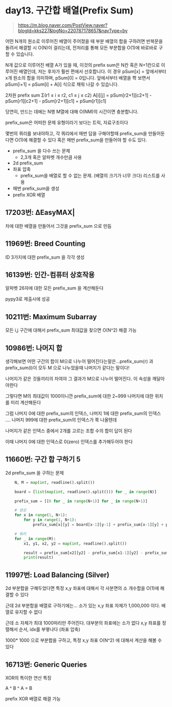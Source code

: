 # day13. 구간합 배열(Prefix Sum)
> https://m.blog.naver.com/PostView.naver?blogId=kks227&logNo=220787178657&navType=by

어떤 N개의 원소로 이루어진 배열이 주어졌을 때 부분 배열의 합을 구하려면 반복문을 돌려서 해결할 시 O(N)이 걸리는데, 전처리를 통해 모든 부분합을 O(1)에 바로바로 구할 수 있습니다.

N개 값으로 이루어진 배열 A가 있을 때, 이것의 prefix sum은 N칸 혹은 N+1칸으로 이루어진 배열인데, 저는 후자가 훨씬 편에서 선호합니다.
이 경우 pSum[x] = 앞에서부터 x개 원소의 합을 의미하며, pSum[0] = 0입니다.
앞에서부터 배열을 쫙 보면서 pSum[i+1] = pSum[i] + A[i] 식으로 채워 나갈 수 있습니다.

2차원 prefix sum
Σ(r1 ≤ i ≤ r2, c1 ≤ j ≤ c2) A[i][j]
= pSum[r2+1][c2+1] - pSum[r1][c2+1] - pSum[r2+1][c1] + pSum[r1][c1]

당연히, 만드는 데에는 N행 M열에 대해 O(NM)의 시간이면 충분합니다.


prefix_sum은 어떠한 문제 유형이라기 보다는 트릭, 자료구조이다

몇번의 쿼리를 보내야하고, 각 쿼리에서 매번 답을 구해야할때 prefix_sum을 만들어둔다면 O(1)에 해결할 수 있다
혹은 매번 prefix_sum을 만들어야 할 수도 있다.



* prefix_sum 을 다수 쓰는 문제
	- 2,3개 혹은 알파벳 개수만큼 사용
* 2d prefix_sum
* 좌표 압축
	- prefix_sum을 배열로 할 수 없는 문제. (배열의 크기가 너무 크다) 리스트를 사용
* 매번 prefix_sum을 생성
* prefix XOR 배열




## 17203번: ΔEasyMAX|

차에 대한 배열을 만들어서 그것을 prefix_sum 으로 만듬


## 11969번: Breed Counting

ID 3가지에 대한 prefix_sum 을 각각 생성



## 16139번: 인간-컴퓨터 상호작용

알파벳 26자에 대한 모든 prefix_sum 을 계산해둔다

pypy3로 제출시에 성공


## 10211번: Maximum Subarray

모든 i,j 구간에 대해서 prefix_sum 최대값을 찾으면 O(N^2) 해결 가능



## 10986번: 나머지 합

생각해보면 어떤 구간의 합이 M으로 나누어 떨어진다는말은...prefix_sum(r) 과 prefix_sum(l)이 모두 M 으로 나누었을때 나머지가 같다는 말이다!

나머지가 같은 것들끼리의 차여야 그 결과가 M으로 나누어 떨어진다. 이 속성을 깨달아야한다


그렇다면 M의 최대값이 1000이니깐 prefix_sum에 대한 2~999 나머지에 대한 위치를 미리 계산해둔다

그럼 나머지 0에 대한 prefix_sum의 인덱스, 나머지 1에 대한 prefix_sum의 인덱스 .... 나머지 999에 대한 prefix_sum의 인덱스가 쭉 나올텐데

나머지가 같은 인덱스 중에서 2개를 고르는 조합 수의 합이 답이 된다

이때 나머지 0에 대한 인덱스로 0(zero) 인덱스를 추가해두어야 한다


## 11660번: 구간 합 구하기 5

2d prefix_sum 을 구하는 문제

```python
    N, M = map(int, readline().split())

    board = [list(map(int, readline().split())) for _ in range(N)]

    prefix_sum = [[0 for _ in range(N+1)] for _ in range(N+1)]

    # 생성
    for x in range(1, N+1):
        for y in range(1, N+1):
            prefix_sum[x][y] = board[x-1][y-1] + prefix_sum[x-1][y] + prefix_sum[x][y-1] - prefix_sum[x-1][y-1]

    # 쿼리
    for _ in range(M):
        x1, y1, x2, y2 = map(int, readline().split())

        result = prefix_sum[x2][y2] - prefix_sum[x1-1][y2] - prefix_sum[x2][y1-1] + prefix_sum[x1-1][y1-1]
        print(result)
```

## 11997번: Load Balancing (Silver)

2d 부분합을 구해두었다면 특정 x,y 좌표에 대해서 각 사분면의 소 개수합을 O(1)에 해결할 수 있다

근데 2d 부분합을 배열로 구하기에는... 소가 있는 x,y 좌표 자체가 1,000,000 이다. 배열로 유지할 수 없다

근데 소 자체가 최대 1000마리만 주어진다. 대부분의 좌표에는 소가 없다
x,y 좌표를 정렬해서 순서, idx를 부옇나다 (좌표 압축)

1000* 1000 으로 부분합을 구하고, 특정 x,y 좌표 O(N^2) 에 대해서 계산을 해볼 수 있다



## 16713번: Generic Queries

XOR의 특이한 연산 특징

A ^ B ^ A = B

prefix XOR 배열로 해결 가능


















































